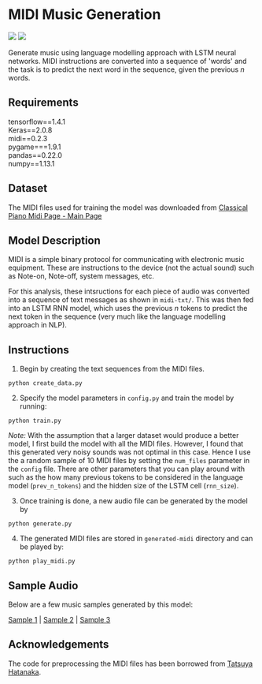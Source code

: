 # MIDI Music Generation
![](https://img.shields.io/badge/python-2.7-brightgreen.svg) ![](https://img.shields.io/badge/tensorflow-1.4.1-orange.svg)

Generate music using language modelling approach with LSTM neural networks. MIDI instructions are converted into a sequence of 'words' and the task is to predict the next word in the sequence, given the previous *n* words.

## Requirements
tensorflow==1.4.1 <br>
Keras==2.0.8 <br>
midi==0.2.3 <br>
pygame===1.9.1 <br>
pandas==0.22.0 <br>
numpy==1.13.1 <br>

## Dataset
The MIDI files used for training the model was downloaded from [Classical Piano Midi Page - Main Page](http://www.piano-midi.de)

## Model Description
MIDI is a simple binary protocol for communicating with  electronic music equipment. These are instructions to the device (not the actual sound) such as Note-on, Note-off, system messages, etc.

For this analysis, these intsructions for each piece of audio was converted into a sequence of text messages as shown in `midi-txt/`. This was then fed into an LSTM RNN model, which uses the previous *n* tokens to predict the next token in the sequence (very much like the language modelling approach in NLP). 

## Instructions
1. Begin by creating the text sequences from the MIDI files.
```
python create_data.py
```
2. Specify the model parameters in `config.py` and train the model by running:
```
python train.py
```
*Note:* With the assumption that a larger dataset would produce a better model, I first build the model with all the MIDI files. However, I found that this generated very noisy sounds was not optimal in this case. Hence I use the a random sample of 10 MIDI files by setting the `num_files` parameter in the `config` file. There are other parameters that you can play around with such as the how many previous tokens to be considered in the language model (`prev_n_tokens`) and the hidden size of the LSTM cell (`rnn_size`).

3. Once training is done, a new audio file can be generated by the model by
```
python generate.py
```
4. The generated MIDI files are stored in `generated-midi` directory and can be played by:
```
python play_midi.py
```

## Sample Audio
Below are a few music samples generated by this model:

[Sample 1](https://soundcloud.com/user-617736476/deep-learning-generated-music?in=user-617736476/sets/deep-learning-composed-music) | [Sample 2](https://soundcloud.com/user-617736476/deep-learning-generated?in=user-617736476/sets/deep-learning-composed-music) | [Sample 3](https://soundcloud.com/user-617736476/deep-learning-generated-1?in=user-617736476/sets/deep-learning-composed-music)

## Acknowledgements
The code for preprocessing the MIDI files has been borrowed from [Tatsuya Hatanaka](https://github.com/tatsuyah/deep-improvisation). 
